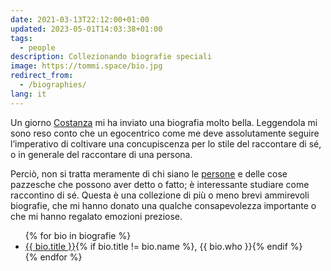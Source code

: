 ```yaml
---
date: 2021-03-13T22:12:00+01:00
updated: 2023-05-01T14:03:38+01:00
tags:
  - people
description: Collezionando biografie speciali
image: https://tommi.space/bio.jpg
redirect_from:
  - /biographies/
lang: it
---
```

Un giorno [Costanza](https://instagram.com/costanzacerss '@costanzacerss su Instagram') mi ha inviato una biografia molto bella. Leggendola mi sono reso conto che un egocentrico come me deve assolutamente seguire l’imperativo di coltivare una concupiscenza per lo stile del raccontare di sé, o in generale del raccontare di una persona.

Perciò, non si tratta meramente di chi siano le <a href='https://tommi.space/people/' title='People – tommi.space' hreflang='en'>persone</a> e delle cose pazzesche che possono aver detto o fatto; è interessante studiare come raccontino di sé. Questa è una collezione di più o meno brevi ammirevoli biografie, che mi hanno donato una qualche consapevolezza importante o che mi hanno regalato emozioni preziose.

<ul>
	{% for bio in biografie %}
		<li><a href='{{ bio.url }}' title='Biografia di {{ bio.name }}'>{{ bio.title }}</a>{% if bio.title != bio.name %}, {{ bio.who }}{% endif %}</li>
	{% endfor %}
</ul>
